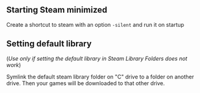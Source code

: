## Starting Steam minimized
Create a shortcut to steam with an option `-silent` and run it on startup

## Setting default library
(_Use only if setting the default library in Steam Library Folders does not work_)

Symlink the default steam library folder on "C" drive to a folder on another drive. Then your games will be downloaded to that other drive.

